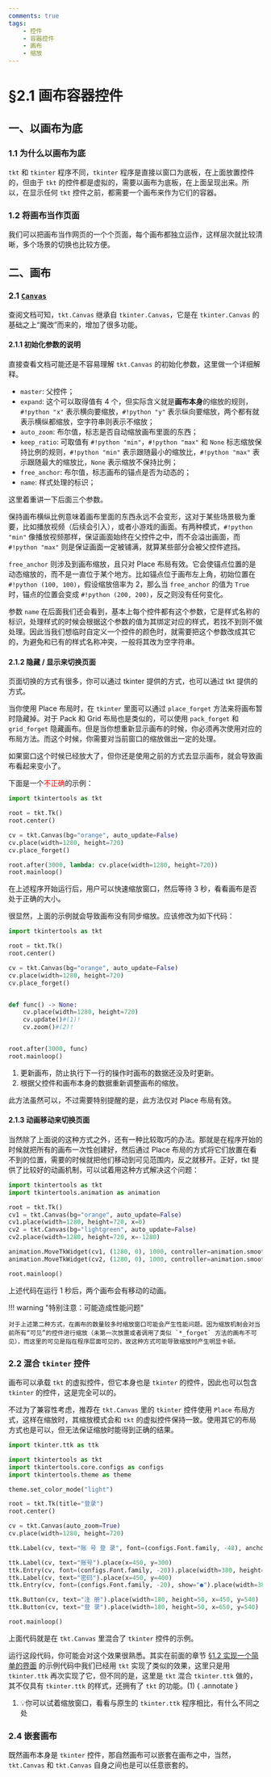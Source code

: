 ```yaml
---
comments: true
tags:
    - 控件
    - 容器控件
    - 画布
    - 缩放
---
```


# §2.1 画布容器控件

## 一、以画布为底

### 1.1 为什么以画布为底

`tkt` 和 `tkinter` 程序不同，`tkinter` 程序是直接以窗口为底板，在上面放置控件的，但由于 `tkt` 的控件都是虚拟的，需要以画布为底板，在上面呈现出来。所以，在显示任何 `tkt` 控件之前，都需要一个画布来作为它们的容器。

### 1.2 将画布当作页面

我们可以把画布当作网页的一个个页面，每个画布都独立运作，这样层次就比较清晰，多个场景的切换也比较方便。

## 二、画布

### 2.1 [`Canvas`](../../documents/core/containers.md#canvas)

查阅文档可知，`tkt.Canvas` 继承自 `tkinter.Canvas`，它是在 `tkinter.Canvas` 的基础之上“魔改”而来的，增加了很多功能。

#### 2.1.1 初始化参数的说明

直接查看文档可能还是不容易理解 `tkt.Canvas` 的初始化参数，这里做一个详细解释。

* `master`: 父控件；
* `expand`: 这个可以取得值有 4 个，但实际含义就是**画布本身**的缩放的规则，`#!python "x"` 表示横向要缩放，`#!python "y"` 表示纵向要缩放，两个都有就表示横纵都缩放，空字符串则表示不缩放；
* `auto_zoom`: 布尔值，标志是否自动缩放画布里面的东西；
* `keep_ratio`: 可取值有 `#!python "min"`，`#!python "max"` 和 `None` 标志缩放保持比例的规则，`#!python "min"` 表示跟随最小的缩放比，`#!python "max"` 表示跟随最大的缩放比，`None` 表示缩放不保持比例；
* `free_anchor`: 布尔值，标志画布的锚点是否为动态的；
* `name`: 样式处理的标识；

这里着重讲一下后面三个参数。

保持画布横纵比例意味着画布里面的东西永远不会变形，这对于某些场景极为重要，比如播放视频（后续会引入），或者小游戏的画面。有两种模式，`#!python "min"` 像播放视频那样，保证画面始终在父控件之中，而不会溢出画面，而 `#!python "max"` 则是保证画面一定被铺满，就算某些部分会被父控件遮挡。

`free_anchor` 则涉及到画布缩放，且只对 Place 布局有效。它会使锚点位置的是动态缩放的，而不是一直位于某个地方。比如锚点位于画布左上角，初始位置在 `#!python (100, 100)`，假设缩放倍率为 2，那么当 `free_anchor` 的值为 `True` 时，锚点的位置会变成 `#!python (200, 200)`，反之则没有任何变化。

参数 `name` 在后面我们还会看到，基本上每个控件都有这个参数，它是样式名称的标识，处理样式的时候会根据这个参数的值为其绑定对应的样式，若找不到则不做处理。因此当我们想临时自定义一个控件的颜色时，就需要把这个参数改成其它的，为避免和已有的样式名称冲突，一般将其改为空字符串。

#### 2.1.2 隐藏 / 显示来切换页面

页面切换的方式有很多，你可以通过 tkinter 提供的方式，也可以通过 tkt 提供的方式。

当你使用 Place 布局时，在 `tkinter` 里面可以通过 `place_forget` 方法来将画布暂时隐藏掉。对于 Pack 和 Grid 布局也是类似的，可以使用 `pack_forget` 和 `grid_forget` 隐藏画布。但是当你想重新显示画布的时候，你必须再次使用对应的布局方法。而这个时候，你需要对当前窗口的缩放做出一定的处理。

如果窗口这个时候已经放大了，但你还是使用之前的方式去显示画布，就会导致画布看起来变小了。

下面是一个<font color="red">不正确</font>的示例：

```python
import tkintertools as tkt

root = tkt.Tk()
root.center()

cv = tkt.Canvas(bg="orange", auto_update=False)
cv.place(width=1280, height=720)
cv.place_forget()

root.after(3000, lambda: cv.place(width=1280, height=720))
root.mainloop()
```

在上述程序开始运行后，用户可以快速缩放窗口，然后等待 3 秒，看看画布是否处于正确的大小。

很显然，上面的示例就会导致画布没有同步缩放。应该修改为如下代码：

```python hl_lines="11-14 17"
import tkintertools as tkt

root = tkt.Tk()
root.center()

cv = tkt.Canvas(bg="orange", auto_update=False)
cv.place(width=1280, height=720)
cv.place_forget()


def func() -> None:
    cv.place(width=1280, height=720)
    cv.update()#(1)!
    cv.zoom()#(2)!


root.after(3000, func)
root.mainloop()
```

1. 更新画布，防止执行下一行的操作时画布的数据还没及时更新。
2. 根据父控件和画布本身的数据重新调整画布的缩放。

此方法虽然可以，不过需要特别提醒的是，此方法仅对 Place 布局有效。

#### 2.1.3 动画移动来切换页面

当然除了上面说的这种方式之外，还有一种比较取巧的办法。那就是在程序开始的时候就把所有的画布一次性创建好，然后通过 Place 布局的方式将它们放置在看不到的位置，需要的时候就把他们移动到可见范围内，反之就移开。正好，tkt 提供了比较好的动画机制，可以试着用这种方式解决这个问题：

```python hl_lines="10 11"
import tkintertools as tkt
import tkintertools.animation as animation

root = tkt.Tk()
cv1 = tkt.Canvas(bg="orange", auto_update=False)
cv1.place(width=1280, height=720, x=0)
cv2 = tkt.Canvas(bg="lightgreen", auto_update=False)
cv2.place(width=1280, height=720, x=-1280)

animation.MoveTkWidget(cv1, (1280, 0), 1000, controller=animation.smooth, fps=60).start(delay=1000)
animation.MoveTkWidget(cv2, (1280, 0), 1000, controller=animation.smooth, fps=60).start(delay=1000)

root.mainloop()
```

上述代码在运行 1 秒后，两个画布会有移动的动画。

!!! warning "特别注意：可能造成性能问题"

    对于上述第二种方式，在画布的数量较多时缩放窗口可能会产生性能问题。因为缩放机制会对当前所有“可见”的控件进行缩放（未第一次放置或者调用了类似 `*_forget` 方法的画布不可见），而这里的可见是指在程序层面可见的，故这种方式可能导致缩放时产生明显卡顿。

### 2.2 混合 `tkinter` 控件

画布可以承载 `tkt` 的虚拟控件，但它本身也是 `tkinter` 的控件，因此也可以包含 `tkinter` 的控件，这是完全可以的。

不过为了兼容性考虑，推荐在 `tkt.Canvas` 里的 `tkinter` 控件使用 `Place` 布局方式，这样在缩放时，其缩放模式会和 `tkt` 的虚拟控件保持一致。使用其它的布局方式也是可以，但无法保证缩放时能得到正确的结果。

```python
import tkinter.ttk as ttk

import tkintertools as tkt
import tkintertools.core.configs as configs
import tkintertools.theme as theme

theme.set_color_mode("light")

root = tkt.Tk(title="登录")
root.center()

cv = tkt.Canvas(auto_zoom=True)
cv.place(width=1280, height=720)

ttk.Label(cv, text="账 号 登 录", font=(configs.Font.family, -48), anchor="center").place(width=400, height=100, x=440, y=150)

ttk.Label(cv, text="账号").place(x=450, y=300)
ttk.Entry(cv, font=(configs.Font.family, -20)).place(width=380, height=50, x=450, y=340)
ttk.Label(cv, text="密码").place(x=450, y=400)
ttk.Entry(cv, font=(configs.Font.family, -20), show="●").place(width=380, height=50, x=450, y=440)

ttk.Button(cv, text="注 册").place(width=180, height=50, x=450, y=540)
ttk.Button(cv, text="登 录").place(width=180, height=50, x=650, y=540)

root.mainloop()
```

上面代码就是在 `tkt.Canvas` 里混合了 `tkinter` 控件的示例。

运行这段代码，你可能会对这个效果很熟悉。其实在前面的章节 [§1.2 实现一个简单的界面](../chapter_01/2.md#13-创建控件) 的示例代码中我们已经用 `tkt` 实现了类似的效果，这里只是用 `tkinter.ttk` 再次实现了它，但不同的是，这里是 `tkt` 混合 `tkinter.ttk` 做的，其不仅具有 `tkinter.ttk` 的样式，还拥有了 `tkt` 的功能。(1)
{ .annotate }

1. 💡你可以试着缩放窗口，看看与原生的 `tkinter.ttk` 程序相比，有什么不同之处

### 2.4 嵌套画布

既然画布本身是 `tkinter` 控件，那自然画布可以嵌套在画布之中，当然，`tkt.Canvas` 和 `tkt.Canvas` 自身之间也是可以任意嵌套的。
